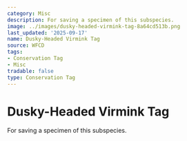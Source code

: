 ```yaml
---
category: Misc
description: For saving a specimen of this subspecies.
image: ../images/dusky-headed-virmink-tag-8a64cd513b.png
last_updated: '2025-09-17'
name: Dusky-Headed Virmink Tag
source: WFCD
tags:
- Conservation Tag
- Misc
tradable: false
type: Conservation Tag
---
```


# Dusky-Headed Virmink Tag

For saving a specimen of this subspecies.

